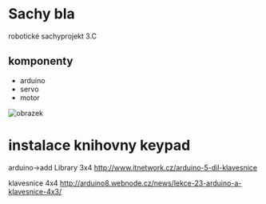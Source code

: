 ﻿# Sachy bla
robotické sachyprojekt 3.C


## komponenty

* arduino
* servo
* motor
 
![obrazek](http://nd01.jxs.cz/998/417/1d93c3c898_2700577_o2.jpg)

# instalace knihovny keypad
 arduino->add Library
 3x4
 http://www.itnetwork.cz/arduino-5-dil-klavesnice


klavesnice 4x4
http://arduino8.webnode.cz/news/lekce-23-arduino-a-klavesnice-4x3/
